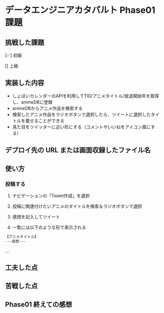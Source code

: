 # データエンジニアカタパルト Phase01 課題

## 挑戦した課題

[✅] 初級

[] 上級

## 実装した内容

- しょぼいカレンダーのAPIを利用してTID/アニメタイトル/放送開始年を取得し、animeDBに登録
- animeDBからアニメ作品を検索する
- 検索したアニメ作品をラジオボタンで選択したら、ツイートに選択したタイトルを載せることができる
- 見た目をツイッターに近い形にする（コメントやいいねをアイコン風にする）


## デプロイ先の URL または画面収録したファイル名

## 使い方

### 投稿する
1. ナビゲーションの「Tweet作成」を選択

2. 投稿に関連付けたいアニメのタイトルを検索＆ラジオボタンで選択

3. 感想を記入してツイート

4. 一覧には以下のような形で表示される
```html
【アニメタイトル】
---感想---
```

...

## 工夫した点

## 苦戦した点

## Phase01 終えての感想
